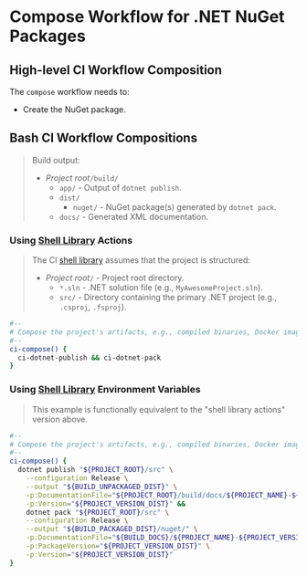 # Compose Workflow for .NET NuGet Packages

## High-level CI Workflow Composition

The `compose` workflow needs to:

* Create the NuGet package.

## Bash CI Workflow Compositions

> Build output:
>
> * _Project root_`/build/`
>   * `app/` - Output of `dotnet publish`.
>   * `dist/`
>     * `nuget/` - NuGet package(s) generated by `dotnet pack`.
>   * `docs/` - Generated XML documentation.

### Using [Shell Library][shell library] Actions

> The CI [shell library][] assumes that the project is structured:
>
> * _Project root_`/` - Project root directory.
>   * `*.sln` - .NET solution file (e.g., `MyAwesomeProject.sln`).
>   * `src/` - Directory containing the primary .NET project (e.g., `.csproj`, `.fsproj`).

```bash
#--
# Compose the project's artifacts, e.g., compiled binaries, Docker images.
#--
ci-compose() {
  ci-dotnet-publish && ci-dotnet-pack
}
```

### Using [Shell Library][shell library] Environment Variables

> This example is functionally equivalent to the "shell library actions" version above.

```bash
#--
# Compose the project's artifacts, e.g., compiled binaries, Docker images.
#--
ci-compose() {
  dotnet publish "${PROJECT_ROOT}/src" \
    --configuration Release \
    --output "${BUILD_UNPACKAGED_DIST}" \
    -p:DocumentationFile="${PROJECT_ROOT}/build/docs/${PROJECT_NAME}-${PROJECT_VERSION_DIST}.xml" \
    -p:Version="${PROJECT_VERSION_DIST}" &&
    dotnet pack "${PROJECT_ROOT}/src" \
    --configuration Release \
    --output "${BUILD_PACKAGED_DIST}/nuget/" \
    -p:DocumentationFile="${BUILD_DOCS}/${PROJECT_NAME}-${PROJECT_VERSION_DIST}.xml" \
    -p:PackageVersion="${PROJECT_VERSION_DIST}" \
    -p:Version="${PROJECT_VERSION_DIST}"
}
```

[shell library]: ../../use/ci-library.md
